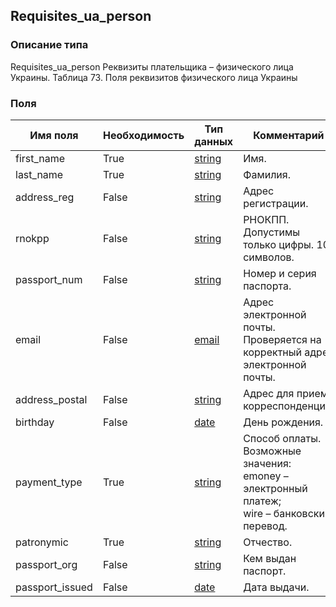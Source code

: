 
## Requisites_ua_person

### Описание типа
Requisites_ua_person
Реквизиты плательщика – физического лица Украины.
Таблица 73. Поля реквизитов физического лица Украины


### Поля

| Имя поля | Необходимость | Тип данных | Комментарий |
|---|---|---|---|
|first_name|True|[string](/docs/types/string.md)|Имя.<br/>|
|last_name|True|[string](/docs/types/string.md)|Фамилия.<br/>|
|address_reg|False|[string](/docs/types/string.md)|Адрес регистрации.<br/>|
|rnokpp|False|[string](/docs/types/string.md)|РНОКПП.<br/>Допустимы только цифры. 10 символов.<br/>|
|passport_num|False|[string](/docs/types/string.md)|Номер и серия паспорта.<br/>|
|email|False|[email](/docs/types/email.md)|Адрес электронной почты.<br/>Проверяется на корректный адрес электронной почты.<br/>|
|address_postal|False|[string](/docs/types/string.md)|Адрес для приема корреспонденции.<br/>|
|birthday|False|[date](/docs/types/date.md)|День рождения.<br/>|
|payment_type|True|[string](/docs/types/string.md)|Способ оплаты.<br/>Возможные значения:<br/>emoney – электронный платеж;<br/>wire – банковский перевод.<br/>|
|patronymic|True|[string](/docs/types/string.md)|Отчество.<br/>|
|passport_org|False|[string](/docs/types/string.md)|Кем выдан паспорт.<br/>|
|passport_issued|False|[date](/docs/types/date.md)|Дата выдачи.<br/>|
